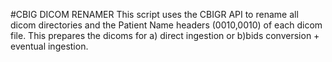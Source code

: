 #CBIG DICOM RENAMER
This script uses the CBIGR API to rename all dicom directories and the Patient Name headers (0010,0010) of each dicom file. This prepares the dicoms for  a) direct ingestion  or  b)bids conversion + eventual ingestion. 
